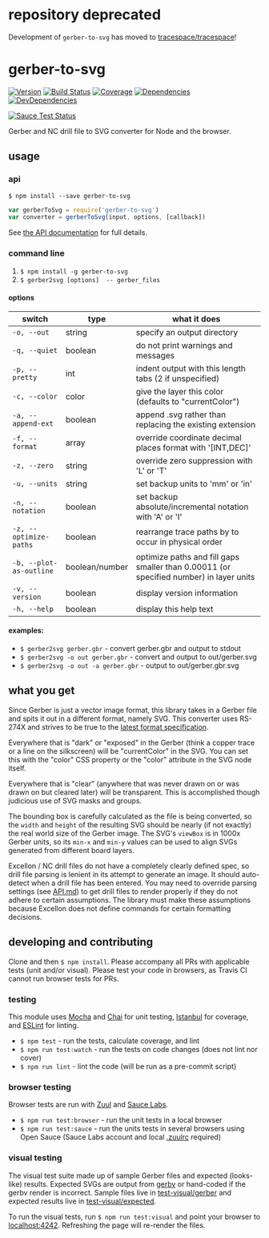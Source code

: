 # repository deprecated

Development of `gerber-to-svg` has moved to [tracespace/tracespace][tracespace]!

[tracespace]: https://github.com/tracespace/tracespace

# gerber-to-svg

[![Version](http://img.shields.io/npm/v/gerber-to-svg.svg?style=flat-square)](https://www.npmjs.org/package/gerber-to-svg)
[![Build Status](http://img.shields.io/travis/mcous/gerber-to-svg.svg?style=flat-square)](https://travis-ci.org/mcous/gerber-to-svg) [![Coverage](http://img.shields.io/coveralls/mcous/gerber-to-svg.svg?style=flat-square)](https://coveralls.io/r/mcous/gerber-to-svg)  [![Dependencies](http://img.shields.io/david/mcous/gerber-to-svg.svg?style=flat-square)](https://david-dm.org/mcous/gerber-to-svg)
[![DevDependencies](http://img.shields.io/david/dev/mcous/gerber-to-svg.svg?style=flat-square)](https://david-dm.org/mcous/gerber-to-svg#info=devDependencies)

[![Sauce Test Status](https://saucelabs.com/browser-matrix/gerber-to-svg.svg)](https://saucelabs.com/u/gerber-to-svg)

Gerber and NC drill file to SVG converter for Node and the browser.

## usage

### api

`$ npm install --save gerber-to-svg`

``` javascript
var gerberToSvg = require('gerber-to-svg')
var converter = gerberToSvg(input, options, [callback])
```

See [the API documentation](./API.md) for full details.

### command line

1. `$ npm install -g gerber-to-svg`
2. `$ gerber2svg [options]  -- gerber_files`

#### options

switch             | type    | what it does
-------------------|---------|-------------------------
`-o, --out`        | string  | specify an output directory
`-q, --quiet`      | boolean | do not print warnings and messages
`-p, --pretty`     | int     | indent output with this length tabs (2 if unspecified)
`-c, --color`      | color   | give the layer this color (defaults to "currentColor")
`-a, --append-ext` | boolean | append .svg rather than replacing the existing extension
`-f, --format`     | array<int> | override coordinate decimal places format with '[INT,DEC]'
`-z, --zero`       | string  | override zero suppression with 'L' or 'T'
`-u, --units`      | string  | set backup units to 'mm' or 'in'
`-n, --notation`   | boolean | set backup absolute/incremental notation with 'A' or 'I'
`-z, --optimize-paths` | boolean | rearrange trace paths by to occur in physical order
`-b, --plot-as-outline` | boolean/number | optimize paths and fill gaps smaller than 0.00011 (or specified number) in layer units
`-v, --version`    | boolean | display version information
`-h, --help`       | boolean | display this help text

#### examples:

* `$ gerber2svg gerber.gbr` - convert gerber.gbr and output to stdout
* `$ gerber2svg -o out gerber.gbr` - convert and output to out/gerber.svg
* `$ gerber2svg -o out -a gerber.gbr` - output to out/gerber.gbr.svg

## what you get

Since Gerber is just a vector image format, this library takes in a Gerber file and spits it out in a different format, namely SVG. This converter uses RS-274X and strives to be true to the [latest format specification](http://www.ucamco.com/downloads).

Everywhere that is "dark" or "exposed" in the Gerber (think a copper trace or a line on the silkscreen) will be "currentColor" in the SVG. You can set this with the "color" CSS property or the "color" attribute in the SVG node itself.

Everywhere that is "clear" (anywhere that was never drawn on or was drawn on but cleared later) will be transparent. This is accomplished though judicious use of SVG masks and groups.

The bounding box is carefully calculated as the file is being converted, so the `width` and `height` of the resulting SVG should be nearly (if not exactly) the real world size of the Gerber image. The SVG's `viewBox` is in 1000x Gerber units, so its `min-x` and `min-y` values can be used to align SVGs generated from different board layers.

Excellon / NC drill files do not have a completely clearly defined spec, so drill file parsing is lenient in its attempt to generate an image. It should auto-detect when a drill file has been entered. You may need to override parsing settings (see [API.md](./API.md)) to get drill files to render properly if they do not adhere to certain assumptions. The library must make these assumptions because Excellon does not define commands for certain formatting decisions.

## developing and contributing

Clone and then `$ npm install`. Please accompany all PRs with applicable tests (unit and/or visual). Please test your code in browsers, as Travis CI cannot run browser tests for PRs.

### testing

This module uses [Mocha](http://mochajs.org/) and [Chai](http://chaijs.com/) for unit testing, [Istanbul](https://github.com/gotwarlost/istanbul) for coverage, and [ESLint](http://eslint.org/) for linting.

* `$ npm test` - run the tests, calculate coverage, and lint
* `$ npm run test:watch` - run the tests on code changes (does not lint nor cover)
* `$ npm run lint` - lint the code (will be run as a pre-commit script)

### browser testing

Browser tests are run with [Zuul](https://github.com/defunctzombie/zuul) and [Sauce Labs](https://saucelabs.com/opensauce/).

* `$ npm run test:browser` - run the unit tests in a local browser
* `$ npm run test:sauce` - run the units tests in several browsers using Open Sauce (Sauce Labs account and local [.zuulrc](https://github.com/defunctzombie/zuul/wiki/Zuulrc) required)

### visual testing

The visual test suite made up of sample Gerber files and expected (looks-like) results. Expected SVGs are output from [gerbv](http://gerbv.geda-project.org/) or hand-coded if the gerbv render is incorrect. Sample files live in [test-visual/gerber](./test-visual/gerber) and expected results live in [test-visual/expected](./test-visual/expected).

To run the visual tests, run `$ npm run test:visual` and point your browser to [localhost:4242](http://localhost.com:4242). Refreshing the page will re-render the files.
